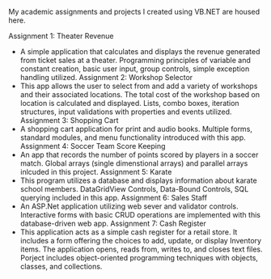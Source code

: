 My academic assignments and projects I created using VB.NET are housed here. 

Assignment 1: Theater Revenue
  - A simple application that calculates and displays the revenue generated from ticket sales at a theater. Programming principles of variable and constant creation, basic user input, group controls, simple exception handling utilized.
Assignment 2: Workshop Selector
  - This app allows the user to select from and add a variety of workshops and their associated locations. The total cost of the workshop based on location is calculated and displayed. Lists, combo boxes, iteration structures, input validations with properties and events utilized.
Assignment 3: Shopping Cart
  - A shopping cart application for print and audio books. Multiple forms, standard modules, and menu functionality introduced with this app.
Assignment 4: Soccer Team Score Keeping
  - An app that records the number of points scored by players in a soccer match. Global arrays (single dimenstional arrays) and parallel arrays inlcuded in this project. 
Assignment 5: Karate
  - This program utilizes a database and displays information about karate school members. DataGridView Controls, Data-Bound Controls, SQL querying included in this app.
Assignment 6: Sales Staff
  - An ASP.Net application utilizing web sever and validator controls. Interactive forms with basic CRUD operations are implemented with this database-driven web app.
Assignment 7: Cash Register
  - This application acts as a simple cash register for a retail store. It includes a form offering the choices to add, update, or display Inventory items. The application opens, reads from, writes to, and closes text files. Porject includes object-oriented programming techniques with objects, classes, and collections.

